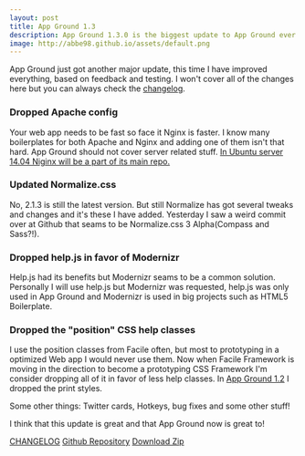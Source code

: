 ```yaml
---
layout: post
title: App Ground 1.3
description: App Ground 1.3.0 is the biggest update to App Ground ever!
image: http://abbe98.github.io/assets/default.png
---
```

App Ground just got another major update, this time I have improved everything, based on feedback and testing. I won't cover all of the changes here but you can always check the [changelog][1].

### Dropped Apache config

Your web app needs to be fast so face it Nginx is faster. I know many boilerplates for both Apache and Nginx and adding one of them isn't that hard. App Ground should not cover server related stuff. [In Ubuntu server 14.04 Niginx will be a part of its main repo.][4]

### Updated Normalize.css

No, 2.1.3 is still the latest version. But still Normalize has got several tweaks and changes and it's these I have added.  Yesterday I saw a weird commit over at Github that seams to be Normalize.css 3 Alpha(Compass and Sass?!).

### Dropped help.js in favor of Modernizr

Help.js had its benefits but Modernizr seams to be a common solution. Personally I will use help.js but Modernizr was requested, help.js was only used in App Ground and Modernizr is used in big projects such as HTML5 Boilerplate.

### Dropped the "position" CSS help classes

I use the position classes from Facile often, but most to prototyping in a optimized Web app I would never use them. Now when Facile Framework is moving in the direction to become a prototyping CSS Framework I'm consider dropping all of it in favor of less help classes. In [App Ground 1.2][5] I dropped the print styles.

Some other things: Twitter cards, Hotkeys, bug fixes and some other stuff!

I think that this update is great and that App Ground now is great to!

[CHANGELOG][1]
[Github Repository][2]
[Download Zip][3]


[1]: https://github.com/Abbe98/App-Ground/blob/master/CHANGELOG.md
[2]: https://github.com/Abbe98/App-Ground
[3]: https://github.com/Abbe98/App-Ground/archive/master.zip

[4]: http://www.omgubuntu.co.uk/2014/01/nginx-web-server-promoted-main-repo-14-04
[5]: http://abbe98.github.io/2013/12/16/app-ground-1-2-0/